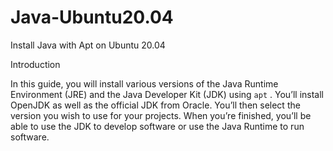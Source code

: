 # Java-Ubuntu20.04

Install Java with Apt on Ubuntu 20.04

Introduction
<p>In this guide, you will install various versions of the Java Runtime Environment (JRE) and the Java Developer Kit (JDK) using <code>apt</code> . You’ll install OpenJDK as well as the official JDK from Oracle. You’ll then select the version you wish to use for your projects. When you’re finished, you’ll be able to use the JDK to develop software or use the Java Runtime to run software.</p>

